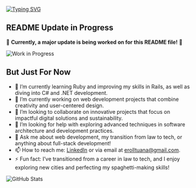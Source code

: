 [![Typing SVG](https://readme-typing-svg.demolab.com?font=Fira+Code&color=1EF79A&background=FFFFFF00&multiline=true&width=435&lines=Tuana+Erol)](https://git.io/typing-svg)

## README Update in Progress

🚧 **Currently, a major update is being worked on for this README file!** 🚧

![Work in Progress](https://media.giphy.com/media/13HgwXsTtV9T5m/giphy.gif)

## But Just For Now
- 🌱 I’m currently learning Ruby and improving my skills in Rails, as well as diving into C# and .NET development.  
- 🔭 I’m currently working on web development projects that combine creativity and user-centered design.  
- 👯 I’m looking to collaborate on innovative projects that focus on impactful digital solutions and sustainability.  
- 🤔 I’m looking for help with exploring advanced techniques in software architecture and development practices.  
- 💬 Ask me about web development, my transition from law to tech, or anything about full-stack development!  
- 📫 How to reach me: [LinkedIn](https://www.linkedin.com/in/eroltuana/) or via email at [erolltuana@gmail.com](mailto:erolltuana@gmail.com).  
- ⚡ Fun fact: I’ve transitioned from a career in law to tech, and I enjoy exploring new cities and perfecting my spaghetti-making skills!

<img src="https://github-readme-stats.vercel.app/api?username=tuanaeroll&show_icons=true&theme=tokyonight&count_private=true&line_height=40" alt="GitHub Stats" />

